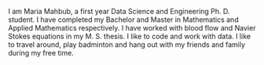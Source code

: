 I am Maria Mahbub, a first year Data Science and Engineering Ph. D. student. 
I have completed my Bachelor and Master in Mathematics and Applied Mathematics respectively.
I have worked with blood flow and Navier Stokes equations in my M. S. thesis. 
I like to code and work with data. 
I like to travel around, play badminton and hang out with my friends and family during my free time.  
